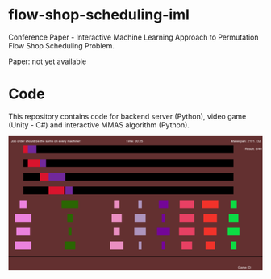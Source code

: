 # flow-shop-scheduling-iml

Conference Paper - Interactive Machine Learning Approach to Permutation Flow Shop Scheduling Problem.

Paper: not yet available

# Code

This repository contains code for backend server (Python), video game (Unity - C#) and interactive MMAS algorithm (Python).

![Gameplay](gameplay.png)
